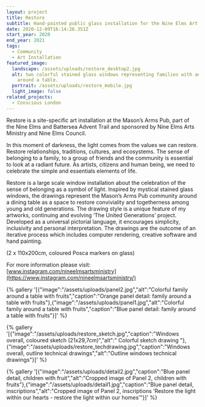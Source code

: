 ```yaml
---
layout: project
title: Restore
subtitle: Hand-painted public glass installation for the Nine Elms Art Ministry
date: 2020-12-09T16:14:26.351Z
start_year: 2020
end_year: 2021
tags:
  - Community
  - Art Installation
featured_image:
  landscape: /assets/uploads/restore_desktop2.jpg
  alt: two colorful stained glass windows representing families with animals
    around a table.
  portrait: /assets/uploads/restore_mobile.jpg
  light_image: false
related_projects:
  - Conscious London
---
```

Restore is a site-specific art installation at the Mason’s Arms Pub, part of the Nine Elms and Battersea Advent Trail and sponsored by Nine Elms Arts Ministry and Nine Elms Council.

In this moment of darkness, the light comes from the values we can restore. Restore relationships, traditions, cultures, and ecosystems. The sense of belonging to a family, to a group of friends and the community is essential to look at a radiant future. As artists, citizens and human being, we need to celebrate the simple and essentials elements of life. 

Restore is a large scale window installation about the celebration of the sense of belonging as a symbol of light. Inspired by mystical stained glass windows, the drawings represent the Mason’s Arms Pub community around a dining table as a space to restore conviviality and togetherness among young and old generations. The drawing style is a unique feature of my artworks, continuing and evolving ‘The United Generations’ project. Developed as a universal pictorial language, it encourages simplicity, inclusivity and personal interpretation. The drawings are the outcome of an iterative process which includes computer rendering, creative software and hand painting.

(2 x 110x200cm, coloured Posca markers on glass)

For more information please visit: [www.instagram.com/nineelmsartsministry](https://www.instagram.com/nineelmsartsministry/)

{% gallery '[{"image":"/assets/uploads/panel2.jpg","alt":"Colorful family around a table with fruits","caption":"Orange panel detail: family around a table with fruits"},{"image":"/assets/uploads/panel1.jpg","alt":"Colorful family around a table with fruits","caption":"Blue panel detail: family around a table with fruits"}]' %}

{% gallery '[{"image":"/assets/uploads/restore_sketch.jpg","caption":"Windows overall, coloured sketch (21x29,7cm)","alt":" Colorful sketch drawing "},{"image":"/assets/uploads/restore_techdrawing.jpg","caption":"Windows overall, outline technical drawings","alt":"Outline windows technical drawings"}]' %}

{% gallery '[{"image":"/assets/uploads/detail2.jpg","caption":"Blue panel detail, children with fruit","alt":"Cropped image of Panel 2, children with fruits"},{"image":"/assets/uploads/detail1.jpg","caption":"Blue panel detail, inscriptions","alt":"Cropped image of Panel 2, inscriptions &#x2019;Restore the light within our hearts - restore the light within our homes&#x2019;"}]' %}